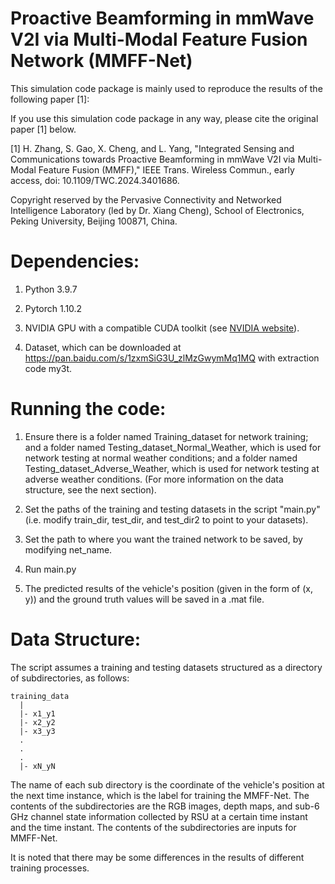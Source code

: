 # Proactive Beamforming in mmWave V2I via Multi-Modal Feature Fusion Network (MMFF-Net)

 This simulation code package is mainly used to reproduce the results of the following paper [1]:

 If you use this simulation code package in any way, please cite the original paper [1] below.

 [1] H. Zhang, S. Gao, X. Cheng, and L. Yang, "Integrated Sensing and Communications towards Proactive Beamforming in mmWave V2I via Multi-Modal Feature Fusion (MMFF)," IEEE Trans. Wireless Commun., early access, doi: 10.1109/TWC.2024.3401686.

 Copyright reserved by the Pervasive Connectivity and Networked Intelligence Laboratory (led by Dr. Xiang Cheng), School of Electronics, Peking University, Beijing 100871, China. 


# Dependencies:
1) Python 3.9.7 

2) Pytorch 1.10.2

3) NVIDIA GPU with a compatible CUDA toolkit (see [NVIDIA website](https://developer.nvidia.com/cuda-toolkit)).

4) Dataset, which can be downloaded at https://pan.baidu.com/s/1zxmSiG3U_zlMzGwymMq1MQ with extraction code my3t.


# Running the code:

1) Ensure there is a folder named Training_dataset for network training; and a folder named Testing_dataset_Normal_Weather, which is used for network testing at normal weather conditions; and a folder named Testing_dataset_Adverse_Weather, which is used for network testing at adverse weather conditions. (For more information on the data structure, see the next section).

2) Set the paths of the training and testing datasets in the script "main.py" (i.e. modify train_dir, test_dir, and test_dir2 to point to your datasets).

3) Set the path to where you want the trained network to be saved, by modifying net_name.

4) Run main.py

5) The predicted results of the vehicle's position (given in the form of (x, y)) and the ground truth values will be saved in a .mat file.

# Data Structure:
The script assumes a training and testing datasets structured as a directory of subdirectories, as follows:
```
training_data
  |
  |- x1_y1
  |- x2_y2
  |- x3_y3
  .
  .
  .
  |- xN_yN
 ```
The name of each sub directory is the coordinate of the vehicle's position at the next time instance, which is the label for training the MMFF-Net. The contents of the subdirectories are the RGB images, depth maps, and sub-6 GHz channel state information collected by RSU at a certain time instant and the time instant. The contents of the subdirectories are inputs for MMFF-Net.

It is noted that there may be some differences in the results of different training processes. 


